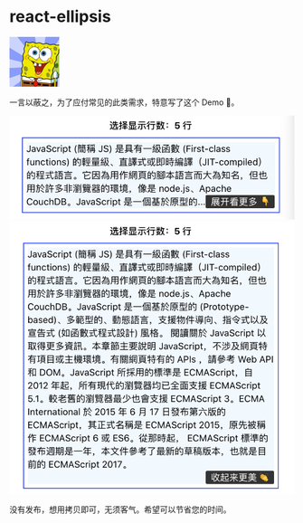 # react-ellipsis

<img width="88" src="./images/elli.png" />

一言以蔽之，为了应付常见的此类需求，特意写了这个 Demo 🤣。

<img src="./images/intro1.png" />
<img src="./images/intro2.png" />

没有发布，想用拷贝即可，无须客气。希望可以节省您的时间。
